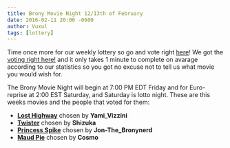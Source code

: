 ```yaml
---
title: Brony Movie Night 12/13th of February
date: 2016-02-11 20:00 -0600
author: Vuxul
tags: [lottery]
---
```


Time once more for our weekly lottery so go and vote right [here][lotto]!
We got the [voting right here!][lotto] and it only takes 1 minute to complete on avarage according to our statistics so you got no excuse not to tell us what movie you would wish for.

The Brony Movie Night will begin at 7:00 PM EDT Friday and for Euro-reprise at 2:00 EST Saturday, and Saturday is lotto night.
These are this weeks movies and the people that voted for them:

 - **[Lost Highway][m1]** chosen by **Yami_Vizzini**
 - **[Twister][m2]** chosen by **Shizuka**
 - **[Princess Spike][p1]** chosen by **Jon-The_Bronynerd**
 - **[Maud Pie][p2]** chosen by **Cosmo**

[m1]: http://www.imdb.com/title/tt0116922/
[m2]: http://www.imdb.com/title/tt0117998/
[p1]: http://mlp.wikia.com/wiki/Princess_Spike
[p2]: http://mlp.wikia.com/wiki/Maud_Pie
[lotto]: https://bronystate.typeform.com/to/q2Gz9r
